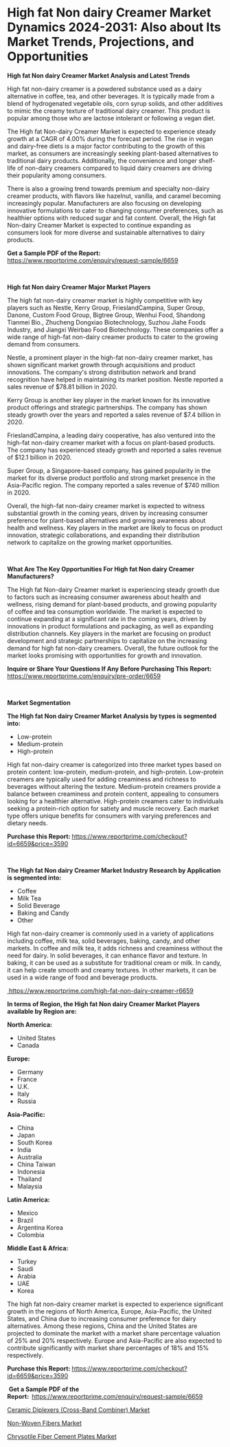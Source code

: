 <p><h1>High fat Non dairy Creamer Market Dynamics 2024-2031: Also about Its Market Trends, Projections, and Opportunities</h1></p><p><strong>High fat Non dairy Creamer Market Analysis and Latest Trends</strong></p>
<p><p>High fat non-dairy creamer is a powdered substance used as a dairy alternative in coffee, tea, and other beverages. It is typically made from a blend of hydrogenated vegetable oils, corn syrup solids, and other additives to mimic the creamy texture of traditional dairy creamer. This product is popular among those who are lactose intolerant or following a vegan diet.</p><p>The High fat Non-dairy Creamer Market is expected to experience steady growth at a CAGR of 4.00% during the forecast period. The rise in vegan and dairy-free diets is a major factor contributing to the growth of this market, as consumers are increasingly seeking plant-based alternatives to traditional dairy products. Additionally, the convenience and longer shelf-life of non-dairy creamers compared to liquid dairy creamers are driving their popularity among consumers.</p><p>There is also a growing trend towards premium and specialty non-dairy creamer products, with flavors like hazelnut, vanilla, and caramel becoming increasingly popular. Manufacturers are also focusing on developing innovative formulations to cater to changing consumer preferences, such as healthier options with reduced sugar and fat content. Overall, the High fat Non-dairy Creamer Market is expected to continue expanding as consumers look for more diverse and sustainable alternatives to dairy products.</p></p>
<p><strong>Get a Sample PDF of the Report:&nbsp;</strong> <a href="https://www.reportprime.com/enquiry/request-sample/6659">https://www.reportprime.com/enquiry/request-sample/6659</a></p>
<p>&nbsp;</p>
<p><strong>High fat Non dairy Creamer Major Market Players</strong></p>
<p><p>The high fat non-dairy creamer market is highly competitive with key players such as Nestle, Kerry Group, FrieslandCampina, Super Group, Danone, Custom Food Group, Bigtree Group, Wenhui Food, Shandong Tianmei Bio., Zhucheng Dongxiao Biotechnology, Suzhou Jiahe Foods Industry, and Jiangxi Weirbao Food Biotechnology. These companies offer a wide range of high-fat non-dairy creamer products to cater to the growing demand from consumers.</p><p>Nestle, a prominent player in the high-fat non-dairy creamer market, has shown significant market growth through acquisitions and product innovations. The company's strong distribution network and brand recognition have helped in maintaining its market position. Nestle reported a sales revenue of $78.81 billion in 2020.</p><p>Kerry Group is another key player in the market known for its innovative product offerings and strategic partnerships. The company has shown steady growth over the years and reported a sales revenue of $7.4 billion in 2020.</p><p>FrieslandCampina, a leading dairy cooperative, has also ventured into the high-fat non-dairy creamer market with a focus on plant-based products. The company has experienced steady growth and reported a sales revenue of $12.1 billion in 2020.</p><p>Super Group, a Singapore-based company, has gained popularity in the market for its diverse product portfolio and strong market presence in the Asia-Pacific region. The company reported a sales revenue of $740 million in 2020.</p><p>Overall, the high-fat non-dairy creamer market is expected to witness substantial growth in the coming years, driven by increasing consumer preference for plant-based alternatives and growing awareness about health and wellness. Key players in the market are likely to focus on product innovation, strategic collaborations, and expanding their distribution network to capitalize on the growing market opportunities.</p></p>
<p>&nbsp;</p>
<p><strong>What Are The Key Opportunities For High fat Non dairy Creamer Manufacturers?</strong></p>
<p><p>The High fat Non-dairy Creamer market is experiencing steady growth due to factors such as increasing consumer awareness about health and wellness, rising demand for plant-based products, and growing popularity of coffee and tea consumption worldwide. The market is expected to continue expanding at a significant rate in the coming years, driven by innovations in product formulations and packaging, as well as expanding distribution channels. Key players in the market are focusing on product development and strategic partnerships to capitalize on the increasing demand for high fat non-dairy creamers. Overall, the future outlook for the market looks promising with opportunities for growth and innovation.</p></p>
<p><strong>Inquire or Share Your Questions If Any Before Purchasing This Report:</strong> <a href="https://www.reportprime.com/enquiry/pre-order/6659">https://www.reportprime.com/enquiry/pre-order/6659</a></p>
<p>&nbsp;</p>
<p><strong>Market Segmentation</strong></p>
<p><strong>The High fat Non dairy Creamer Market Analysis by types is segmented into:</strong></p>
<p><ul><li>Low-protein</li><li>Medium-protein</li><li>High-protein</li></ul></p>
<p><p>High fat non-dairy creamer is categorized into three market types based on protein content: low-protein, medium-protein, and high-protein. Low-protein creamers are typically used for adding creaminess and richness to beverages without altering the texture. Medium-protein creamers provide a balance between creaminess and protein content, appealing to consumers looking for a healthier alternative. High-protein creamers cater to individuals seeking a protein-rich option for satiety and muscle recovery. Each market type offers unique benefits for consumers with varying preferences and dietary needs.</p></p>
<p><strong>Purchase this Report:&nbsp;</strong><a href="https://www.reportprime.com/checkout?id=6659&price=3590">https://www.reportprime.com/checkout?id=6659&price=3590</a></p>
<p>&nbsp;</p>
<p><strong>The High fat Non dairy Creamer Market Industry Research by Application is segmented into:</strong></p>
<p><ul><li>Coffee</li><li>Milk Tea</li><li>Solid Beverage</li><li>Baking and Candy</li><li>Other</li></ul></p>
<p><p>High fat non-dairy creamer is commonly used in a variety of applications including coffee, milk tea, solid beverages, baking, candy, and other markets. In coffee and milk tea, it adds richness and creaminess without the need for dairy. In solid beverages, it can enhance flavor and texture. In baking, it can be used as a substitute for traditional cream or milk. In candy, it can help create smooth and creamy textures. In other markets, it can be used in a wide range of food and beverage products.</p></p>
<p><a href="https://www.reportprime.com/high-fat-non-dairy-creamer-r6659">&nbsp;https://www.reportprime.com/high-fat-non-dairy-creamer-r6659</a></p>
<p><strong>In terms of Region, the High fat Non dairy Creamer Market Players available by Region are:</strong></p>
<p>
    <p> <strong> North America: </strong>
        <ul>
            <li>United States</li>
            <li>Canada</li>
        </ul>
        </p> 
    <p> <strong> Europe: </strong>
        <ul>
            <li>Germany</li>
            <li>France</li>
            <li>U.K.</li>
            <li>Italy</li>
            <li>Russia</li>
        </ul>
        </p> 
    <p> <strong> Asia-Pacific: </strong>
        <ul>
            <li>China</li>
            <li>Japan</li>
            <li>South Korea</li>
            <li>India</li>
            <li>Australia</li>
            <li>China Taiwan</li>
            <li>Indonesia</li>
            <li>Thailand</li>
            <li>Malaysia</li>
        </ul>
        </p> 
    <p> <strong> Latin America: </strong>
        <ul>
            <li>Mexico</li>
            <li>Brazil</li>
            <li>Argentina Korea</li>
            <li>Colombia</li>
        </ul>
        </p> 
    <p> <strong> Middle East & Africa: </strong>
        <ul>
            <li>Turkey</li>
            <li>Saudi</li>
            <li>Arabia</li>
            <li>UAE</li>
            <li>Korea</li>
        </ul>
    </p>
    </p>
<p><p>The high fat non-dairy creamer market is expected to experience significant growth in the regions of North America, Europe, Asia-Pacific, the United States, and China due to increasing consumer preference for dairy alternatives. Among these regions, China and the United States are projected to dominate the market with a market share percentage valuation of 25% and 20% respectively. Europe and Asia-Pacific are also expected to contribute significantly with market share percentages of 18% and 15% respectively.</p></p>
<p><strong>Purchase this Report: </strong><a href="https://www.reportprime.com/checkout?id=6659&price=3590">https://www.reportprime.com/checkout?id=6659&price=3590</a></p>
<p>&nbsp;<strong>Get a Sample PDF of the Report:&nbsp;&nbsp;</strong><a href="https://www.reportprime.com/enquiry/request-sample/6659">https://www.reportprime.com/enquiry/request-sample/6659</a></p>
<p><strong></strong></p>
<p><p><a href="https://www.linkedin.com/pulse/ceramic-diplexers-cross-band-combiner-market-analysis-size-pmcof?trackingId=IINeXgxL2ZLohWafGZ%2BEGA%3D%3D">Ceramic Diplexers (Cross-Band Combiner) Market</a></p><p><a href="https://www.linkedin.com/pulse/decoding-non-woven-fibers-market-deep-dive-latest-trends-segmentation-c9n9f?trackingId=tlKPgqIoGplbWqWdKUHtAg%3D%3D">Non-Woven Fibers Market</a></p><p><a href="https://www.linkedin.com/pulse/insights-chrysotile-fiber-cement-plates-market-size-analysing-4bg1f?trackingId=1yj6Q95Z83IfVgVx69r6wA%3D%3D">Chrysotile Fiber Cement Plates Market</a></p></p>